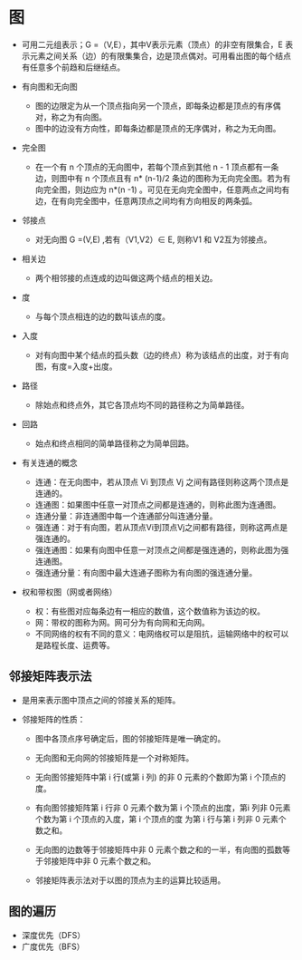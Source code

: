 # 图

- 可用二元组表示；G =（V,E），其中V表示元素（顶点）的非空有限集合，E 表示元素之间关系（边）的有限集集合，边是顶点偶对。可用看出图的每个结点有任意多个前趋和后继结点。
- 有向图和无向图
  - 图的边限定为从一个顶点指向另一个顶点，即每条边都是顶点的有序偶对，称之为有向图。
  - 图中的边没有方向性，即每条边都是顶点的无序偶对，称之为无向图。

- 完全图
  - 在一个有 n 个顶点的无向图中，若每个顶点到其他 n - 1  顶点都有一条边，则图中有 n 个顶点且有 n* (n-1)/2 条边的图称为无向完全图。若为有向完全图，则边应为 n*(n -1) 。可见在无向完全图中，任意两点之间均有边，在有向完全图中，任意两顶点之间均有方向相反的两条弧。

- 邻接点
  - 对无向图 G =(V,E) ,若有（V1,V2）∈ E, 则称V1 和 V2互为邻接点。
- 相关边
  - 两个相邻接的点连成的边叫做这两个结点的相关边。
- 度
  - 与每个顶点相连的边的数叫该点的度。
- 入度
  - 对有向图中某个结点的孤头数（边的终点）称为该结点的出度，对于有向图，有度=入度+出度。
- 路径
  - 除始点和终点外，其它各顶点均不同的路径称之为简单路径。
- 回路
  - 始点和终点相同的简单路径称之为简单回路。

- 有关连通的概念
  - 连通：在无向图中，若从顶点 Vi 到顶点 Vj 之间有路径则称这两个顶点是连通的。
  - 连通图：如果图中任意一对顶点之间都是连通的，则称此图为连通图。
  - 连通分量：非连通图中每一个连通部分叫连通分量。
  - 强连通：对于有向图，若从顶点Vi到顶点Vj之间都有路径，则称这两点是强连通的。
  - 强连通图：如果有向图中任意一对顶点之间都是强连通的，则称此图为强连通图。
  - 强连通分量：有向图中最大连通子图称为有向图的强连通分量。

- 权和带权图（网或者网络）
  - 权：有些图对应每条边有一相应的数值，这个数值称为该边的权。
  - 网：带权的图称为网。网可分为有向网和无向网。
  - 不同网络的权有不同的意义：电网络权可以是阻抗，运输网络中的权可以是路程长度、运费等。



## 邻接矩阵表示法

- 是用来表示图中顶点之间的邻接关系的矩阵。

- 邻接矩阵的性质：

  - 图中各顶点序号确定后，图的邻接矩阵是唯一确定的。

  - 无向图和无向网的邻接矩阵是一个对称矩阵。

  - 无向图邻接矩阵中第 i 行(或第 i 列) 的非 0 元素的个数即为第 i 个顶点的度。

  - 有向图邻接矩阵第 i 行非 0 元素个数为第 i 个顶点的出度，第i 列非 0元素个数为第 i 个顶点的入度，第 i 个顶点的度 为第 i 行与第 i 列非 0 元素个数之和。

  - 无向图的边数等于邻接矩阵中非 0 元素个数之和的一半，有向图的孤数等于邻接矩阵中非 0 元素个数之和。

  - 邻接矩阵表示法对于以图的顶点为主的运算比较适用。

    

 ## 图的遍历

- 深度优先（DFS）
- 广度优先（BFS）


